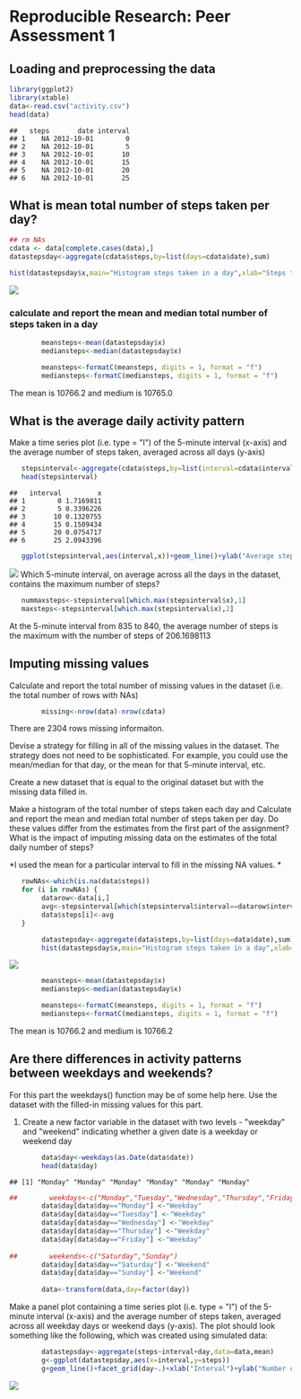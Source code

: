 # Reproducible Research: Peer Assessment 1


## Loading and preprocessing the data

```r
library(ggplot2)
library(xtable)
data<-read.csv("activity.csv")
head(data)
```

```
##   steps       date interval
## 1    NA 2012-10-01        0
## 2    NA 2012-10-01        5
## 3    NA 2012-10-01       10
## 4    NA 2012-10-01       15
## 5    NA 2012-10-01       20
## 6    NA 2012-10-01       25
```


## What is mean total number of steps taken per day?

```r
## rm NAs
cdata <- data[complete.cases(data),]
datastepsday<-aggregate(cdata$steps,by=list(days=cdata$date),sum)

hist(datastepsday$x,main="Histogram steps taken in a day",xlab="Steps taken in a date",breaks = 25)
```

![](PA1_template_files/figure-html/unnamed-chunk-2-1.png)<!-- -->

### calculate and report the mean and median total number of steps taken in a day

```r
        meansteps<-mean(datastepsday$x)
        mediansteps<-median(datastepsday$x)

        meansteps<-formatC(meansteps, digits = 1, format = "f")
        mediansteps<-formatC(mediansteps, digits = 1, format = "f")    
```

The mean is 10766.2 and medium is 10765.0

## What is the average daily activity pattern
Make a time series plot (i.e. type = "l") of the 5-minute interval (x-axis) and the 
average number of steps taken, averaged across all days (y-axis)


```r
   stepsinterval<-aggregate(cdata$steps,by=list(interval=cdata$interval),mean)
   head(stepsinterval)
```

```
##   interval         x
## 1        0 1.7169811
## 2        5 0.3396226
## 3       10 0.1320755
## 4       15 0.1509434
## 5       20 0.0754717
## 6       25 2.0943396
```

```r
   ggplot(stepsinterval,aes(interval,x))+geom_line()+ylab("Average steps")+xlab("5 minute interval over 24 hours")
```

![](PA1_template_files/figure-html/unnamed-chunk-4-1.png)<!-- -->
Which 5-minute interval, on average across all the days in the dataset, contains the 
maximum number of steps?


```r
   nummaxsteps<-stepsinterval[which.max(stepsinterval$x),1]
   maxsteps<-stepsinterval[which.max(stepsinterval$x),2]
```
At the 5-minute interval from 835 to 840, the average number of steps is the maximum with the number of steps of 206.1698113 

## Imputing missing values

Calculate and report the total number of missing values in the dataset (i.e. the total number of rows with NAs)


```r
        missing<-nrow(data)-nrow(cdata)
```

There are 2304 rows missing informaiton.

Devise a strategy for filling in all of the missing values in the dataset. The strategy does not need to be sophisticated. For example, you could use the mean/median for that day, or the mean for that 5-minute interval, etc.

Create a new dataset that is equal to the original dataset but with the missing data filled in.

Make a histogram of the total number of steps taken each day and Calculate and report the mean and median total number of steps taken per day. Do these values differ from the estimates from the first part of the assignment? What is the impact of imputing missing data on the estimates of the total daily number of steps?

*I used the mean for a particular interval to fill in the missing NA values. *


```r
   rowNAs<-which(is.na(data$steps))
   for (i in rowNAs) {
        datarow<-data[i,]
        avg<-stepsinterval[which(stepsinterval$interval==datarow$interval),]$x
        data$steps[i]<-avg
   }

        datastepsday<-aggregate(data$steps,by=list(days=data$date),sum)
        hist(datastepsday$x,main="Histogram steps taken in a day",xlab="Steps taken in a date",breaks = 25)
```

![](PA1_template_files/figure-html/unnamed-chunk-7-1.png)<!-- -->

```r
        meansteps<-mean(datastepsday$x)
        mediansteps<-median(datastepsday$x)        

        meansteps<-formatC(meansteps, digits = 1, format = "f")
        mediansteps<-formatC(mediansteps, digits = 1, format = "f")        
```
The mean is 10766.2 and medium is 10766.2

## Are there differences in activity patterns between weekdays and weekends?
For this part the weekdays() function may be of some help here. Use the dataset with the filled-in missing values for this part.

1. Create a new factor variable in the dataset with two levels - "weekday" and "weekend" indicating whether a given date is a weekday or weekend day


```r
        data$day<-weekdays(as.Date(data$date))
        head(data$day)
```

```
## [1] "Monday" "Monday" "Monday" "Monday" "Monday" "Monday"
```

```r
##        weekdays<-c("Monday","Tuesday","Wednesday","Thursday","Friday")
        data$day[data$day=="Monday"] <-"Weekday"
        data$day[data$day=="Tuesday"] <-"Weekday"
        data$day[data$day=="Wednesday"] <-"Weekday"
        data$day[data$day=="Thursday"] <-"Weekday"
        data$day[data$day=="Friday"] <-"Weekday"
        
##        weekends<-c("Saturday","Sunday")
        data$day[data$day=="Saturday"] <-"Weekend"
        data$day[data$day=="Sunday"] <-"Weekend"        
        
        data<-transform(data,day=factor(day))
```

Make a panel plot containing a time series plot (i.e. type = "l") of the 5-minute interval (x-axis) and the average number of steps taken, averaged across all weekday days or weekend days (y-axis). The plot should look something like the following, which was created using simulated data:


```r
        datastepsday<-aggregate(steps~interval+day,data=data,mean)
        g<-ggplot(datastepsday,aes(x=interval,y=steps))
        g+geom_line()+facet_grid(day~.)+xlab("Interval")+ylab("Number of steps")+ggtitle("Number of steps on weekdays vs weekends")
```

![](PA1_template_files/figure-html/unnamed-chunk-9-1.png)<!-- -->
